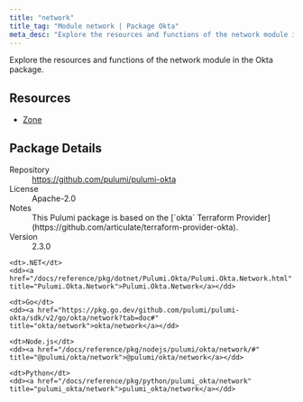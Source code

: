 ```yaml
---
title: "network"
title_tag: "Module network | Package Okta"
meta_desc: "Explore the resources and functions of the network module in the Okta package."
---
```


<!-- WARNING: this file was generated by Pulumi Docs Generator. -->
<!-- Do not edit by hand unless you're certain you know what you are doing! -->

Explore the resources and functions of the network module in the Okta package.

<h2 id="resources">Resources</h2>
<ul class="api">
    <li><a href="zone" title="Zone"><span class="symbol resource"></span>Zone</a></li>
</ul>

<h2 id="package-details">Package Details</h2>
<dl class="package-details">
	<dt>Repository</dt>
	<dd><a href="https://github.com/pulumi/pulumi-okta">https://github.com/pulumi/pulumi-okta</a></dd>
	<dt>License</dt>
	<dd>Apache-2.0</dd>
	<dt>Notes</dt>
	<dd>This Pulumi package is based on the [`okta` Terraform Provider](https://github.com/articulate/terraform-provider-okta).</dd>
	<dt>Version</dt>
	<dd>2.3.0</dd>
</dl>



<dl class="tabular">

    <dt>.NET</dt>
    <dd><a href="/docs/reference/pkg/dotnet/Pulumi.Okta/Pulumi.Okta.Network.html" title="Pulumi.Okta.Network">Pulumi.Okta.Network</a></dd>

    <dt>Go</dt>
    <dd><a href="https://pkg.go.dev/github.com/pulumi/pulumi-okta/sdk/v2/go/okta/network?tab=doc#" title="okta/network">okta/network</a></dd>

    <dt>Node.js</dt>
    <dd><a href="/docs/reference/pkg/nodejs/pulumi/okta/network/#" title="@pulumi/okta/network">@pulumi/okta/network</a></dd>

    <dt>Python</dt>
    <dd><a href="/docs/reference/pkg/python/pulumi_okta/network" title="pulumi_okta/network">pulumi_okta/network</a></dd>

</dl>

